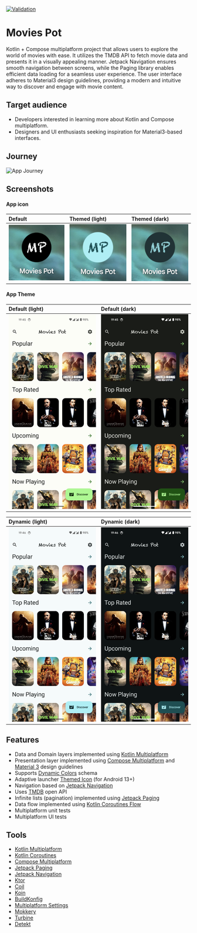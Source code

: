 [![Validation](https://github.com/vladimirlogachov/MoviesPot/actions/workflows/validation.yml/badge.svg?branch=master)](https://github.com/vladimirlogachov/MoviesPot/actions/workflows/validation.yml)
# Movies Pot

Kotlin + Compose multiplatform project that allows users to explore the world of movies with
ease. It utilizes the TMDB API to fetch movie data and presents it in a visually appealing manner.
Jetpack Navigation ensures smooth navigation between screens, while the Paging library enables
efficient data loading for a seamless user experience. The user interface adheres to Material3
design guidelines, providing a modern and intuitive way to discover and engage with movie content.

## Target audience

- Developers interested in learning more about Kotlin and Compose multiplatform.
- Designers and UI enthusiasts seeking inspiration for Material3-based interfaces.

## Journey

![App Journey](/media/app_journey.gif)

## Screenshots

#### App icon

| Default                                          | Themed (light)                                                | Themed (dark)                                               |
|:-------------------------------------------------|:--------------------------------------------------------------|:------------------------------------------------------------|
| ![Default App Icon](/media/default_app_icon.png) | ![Themed App Icon (light)](/media/dynamic_app_icon_light.png) | ![Themed App Icon (dark)](/media/dynamic_app_icon_dark.png) |

#### App Theme

| Default (light)                                                | Default (dark)                                               |
|:---------------------------------------------------------------|:-------------------------------------------------------------|
| ![Themed App Icon (light)](/media/default_app_theme_light.png) | ![Themed App Icon (dark)](/media/default_app_theme_dark.png) |

| Dynamic (light)                                                | Dynamic (dark)                                               |
|:---------------------------------------------------------------|:-------------------------------------------------------------|
| ![Themed App Icon (light)](/media/dynamic_app_theme_light.png) | ![Themed App Icon (dark)](/media/dynamic_app_theme_dark.png) |

## Features

- Data and Domain layers implemented
  using [Kotlin Multiplatform](https://kotlinlang.org/docs/multiplatform.html)
- Presentation layer implemented
  using [Compose Multiplatform](https://www.jetbrains.com/lp/compose-multiplatform/)
  and [Material 3](https://m3.material.io/) design guidelines
- Supports [Dynamic Colors](https://m3.material.io/styles/color/dynamic-color/overview) schema
- Adaptive
  launcher [Themed Icon](https://developer.android.com/develop/ui/views/launch/icon_design_adaptive) (for Android 13+)
- Navigation based
  on [Jetpack Navigation](https://developer.android.com/jetpack/androidx/releases/navigation)
- Uses [TMDB](https://www.themoviedb.org) open API
- Infinite lists (pagination) implemented
  using [Jetpack Paging](https://developer.android.com/topic/libraries/architecture/paging/v3-overview)
- Data flow implemented
  using [Kotlin Coroutines Flow](https://kotlinlang.org/api/kotlinx.coroutines/kotlinx-coroutines-core/kotlinx.coroutines.flow/-flow/)
- Multiplatform unit tests
- Multiplatform UI tests

## Tools

- [Kotlin Multiplatform](https://kotlinlang.org/docs/multiplatform.html)
- [Kotlin Coroutines](https://github.com/Kotlin/kotlinx.coroutines)
- [Compose Multiplatform](https://www.jetbrains.com/lp/compose-multiplatform/)
- [Jetpack Paging](https://developer.android.com/topic/libraries/architecture/paging/v3-overview)
- [Jetpack Navigation](https://developer.android.com/jetpack/androidx/releases/navigation)
- [Ktor](https://ktor.io/)
- [Coil](https://coil-kt.github.io/coil/)
- [Koin](https://insert-koin.io/)
- [BuildKonfig](https://github.com/yshrsmz/BuildKonfig)
- [Multiplatform Settings](https://github.com/russhwolf/multiplatform-settings)
- [Mokkery](https://mokkery.dev/)
- [Turbine](https://github.com/google/turbine)
- [Detekt](https://detekt.dev/)
